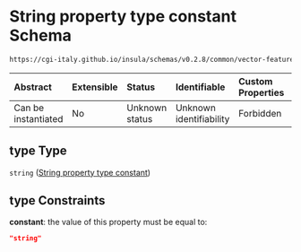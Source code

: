 # String property type constant Schema

```txt
https://cgi-italy.github.io/insula/schemas/v0.2.8/common/vector-feature-property.schema.json#/$defs/stringProperty/properties/type
```



| Abstract            | Extensible | Status         | Identifiable            | Custom Properties | Additional Properties | Access Restrictions | Defined In                                                                                                         |
| :------------------ | :--------- | :------------- | :---------------------- | :---------------- | :-------------------- | :------------------ | :----------------------------------------------------------------------------------------------------------------- |
| Can be instantiated | No         | Unknown status | Unknown identifiability | Forbidden         | Allowed               | none                | [vector-feature-property.schema.json\*](schemas/common/vector-feature-property.schema.json) |

## type Type

`string` ([String property type constant](vector-feature-property-defs-vector-feature-string-property-properties-string-property-type-constant.md))

## type Constraints

**constant**: the value of this property must be equal to:

```json
"string"
```
